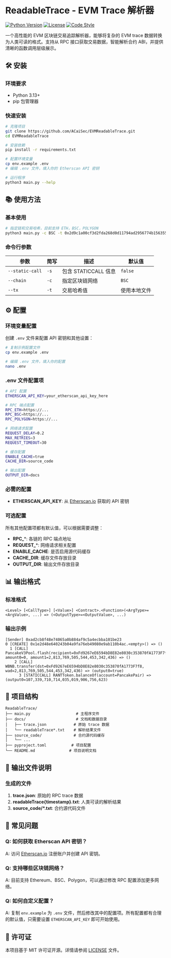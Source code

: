 # ReadableTrace - EVM Trace 解析器

[![Python Version](https://img.shields.io/badge/python-3.13%2B-blue)](https://www.python.org/downloads/)
[![License](https://img.shields.io/badge/license-MIT-green)](LICENSE)
[![Code Style](https://img.shields.io/badge/code%20style-black-000000.svg)](https://github.com/psf/black)

一个高性能的 EVM 区块链交易追踪解析器，能够将复杂的 EVM trace 数据转换为人类可读的格式。支持从 RPC 接口获取交易数据，智能解析合约 ABI，并提供清晰的函数调用层级展示。


## 🛠️ 安装

### 环境要求
- Python 3.13+
- pip 包管理器

### 快速安装

```bash
# 克隆项目
git clone https://github.com/ACaiSec/EVMReadableTrace.git
cd EVMReadableTrace

# 安装依赖
pip install -r requirements.txt

# 配置环境变量
cp env.example .env
# 编辑 .env 文件，填入你的 Etherscan API 密钥

# 运行程序
python3 main.py --help
```


## 📚 使用方法

### 基本使用

```bash
# 指定链和交易哈希，目前支持 ETH，BSC，POLYGON
python3 main.py -c BSC -t 0x2d9c1a00cf3d2fda268d0d11794ad2956774b156355e16441d6edb9a448e5a99 -s
```

### 命令行参数

| 参数 | 简写 | 描述 | 默认值 |
|------|------|------|--------|
| `--static-call` | `-s` | 包含 STATICCALL 信息 | `false` |
| `--chain` | `-c` | 指定区块链网络 | `BSC` |
| `--tx` | `-t` | 交易哈希值 | 使用本地文件 |


## ⚙️ 配置

### 环境变量配置

创建 `.env` 文件来配置 API 密钥和其他设置：

```bash
# 复制示例配置文件
cp env.example .env

# 编辑 .env 文件，填入你的配置
nano .env
```

### .env 文件配置项

```bash
# API 配置
ETHERSCAN_API_KEY=your_etherscan_api_key_here

# RPC 端点配置
RPC_ETH=https://...
RPC_BSC=https://...
RPC_POLYGON=https://...

# 网络请求配置
REQUEST_DELAY=0.2
MAX_RETRIES=3
REQUEST_TIMEOUT=30

# 缓存配置
ENABLE_CACHE=true
CACHE_DIR=source_code

# 输出配置
OUTPUT_DIR=docs
```

### 必需的配置

- **ETHERSCAN_API_KEY**: 从 [Etherscan.io](https://etherscan.io/apis) 获取的 API 密钥

### 可选配置

所有其他配置项都有默认值，可以根据需要调整：

- **RPC_***: 各链的 RPC 端点地址
- **REQUEST_***: 网络请求相关配置
- **ENABLE_CACHE**: 是否启用源代码缓存
- **CACHE_DIR**: 缓存文件存放目录
- **OUTPUT_DIR**: 输出文件存放目录

## 📊 输出格式

### 标准格式

```
<Level> [<CallType>] [<Value>] <Contract>.<Function>(<ArgType>=<ArgValue>, ...) => (<OutputType>=<OutputValue>, ...)
```

### 输出示例

```
[Sender] 0xad2cb8f48e74065a0b884af9c5a4ecbba101be23
0 [CREATE] 0x1e2d48e640243b04a9fa76eb49080e9ab110b4ac.<empty>() => ()
  1 [CALL] PancakeV3Pool.flash(recipient=0xFd9267eE6594bD8E82e8030c353870fA1773F7f8, amount0=0, amount1=2,813,769,505,544,453,342,436) => ()
    2 [CALL] WBNB.transfer(dst=0xFd9267eE6594bD8E82e8030c353870fA1773F7f8, wad=2,813,769,505,544,453,342,436) => (output0=true)
      3 [STATICCALL] RANTToken.balanceOf(account=PancakePair) => (output0=107,339,710,714,035,019,906,756,623)
```


## 📁 项目结构

```
ReadableTrace/
├── main.py                    # 主程序文件
├── docs/                      # 文档和数据目录
│   ├── trace.json            # 原始 trace 数据
│   └── readableTrace*.txt    # 解析结果文件
├── source_code/              # 合约源代码缓存
│   └── ...
├── pyproject.toml           # 项目配置
└── README.md               # 项目说明文档
```

## 📝 输出文件说明

### 生成的文件

1. **trace.json**: 原始的 RPC trace 数据
2. **readableTrace{timestamp}.txt**: 人类可读的解析结果
3. **source_code/*.txt**: 合约源代码文件




## 🐛 常见问题

### Q: 如何获取 Etherscan API 密钥？
A: 访问 [Etherscan.io](https://etherscan.io/apis) 注册账户并创建 API 密钥。

### Q: 支持哪些区块链网络？
A: 目前支持 Ethereum、BSC、Polygon，可以通过修改 RPC 配置添加更多网络。

### Q: 如何自定义配置？
A: 复制 `env.example` 为 `.env` 文件，然后修改其中的配置项。所有配置都有合理的默认值，只需要设置 `ETHERSCAN_API_KEY` 即可开始使用。

## 📄 许可证

本项目基于 MIT 许可证开源。详情请参阅 [LICENSE](LICENSE) 文件。



